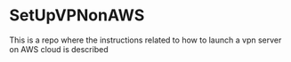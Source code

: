 # SetUpVPNonAWS
This is a repo where the instructions related to how to launch a vpn server on AWS cloud is described

